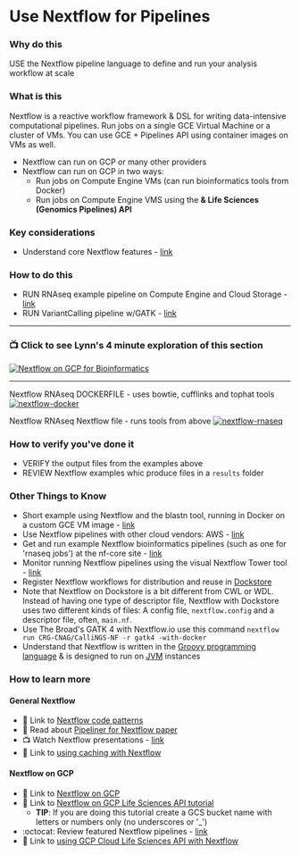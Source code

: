 # Use Nextflow for Pipelines

### Why do this
 USE the Nextflow pipeline language to define and run your analysis workflow at scale

### What is this
 Nextflow is a reactive workflow framework & DSL for writing data-intensive computational pipelines.  Run jobs on a single GCE Virtual Machine or a cluster of VMs. You can use GCE + Pipelines API using container images on VMs as well.
 - Nextflow can run on GCP or many other providers
 - Nextflow can run on GCP in two ways:
   - Run jobs on Compute Engine VMs (can run bioinformatics tools from Docker)
   - Run jobs on Compute Engine VMS using the **& Life Sciences (Genomics Pipelines) API**

### Key considerations
- Understand core Nextflow features - [link](https://www.nextflow.io/index.html#Features)

### How to do this
 - RUN RNAseq example pipeline on Compute Engine and Cloud Storage - [link](https://cloud.google.com/genomics/docs/tutorials/nextflow)
 - RUN VariantCalling pipeline w/GATK - [link](https://github.com/CRG-CNAG/CalliNGS-NF/)
 ---
  ### 📺 Click to see Lynn's 4 minute exploration of this section  
[![Nextflow on GCP for Bioinformatics](http://img.youtube.com/vi/YtUOCMiC7Dk/0.jpg)](http://www.youtube.com/watch?v=YtUOCMiC7Dk "Nextflow on GCP for Bioinformatics")

-----

Nextflow RNAseq DOCKERFILE - uses bowtie, cufflinks and tophat tools
 [![nextflow-docker](/images/nextflow-docker.png)](https://github.com/nextflow-io/rnatoy/blob/master/Dockerfile)

 Nextflow RNAseq Nextflow file - runs tools from above
 [![nextflow-rnaseq](/images/nextflow-rnaseq.png)](https://www.nextflow.io/example4.html)

### How to verify you've done it
 - VERIFY the output files from the examples above
 - REVIEW Nextflow examples whic produce files in a `results` folder

### Other Things to Know
 - Short example using Nextflow and the blastn tool, running in Docker on a custom GCE VM image - [link](https://medium.com/@lynnlangit/cloud-native-hello-world-for-bioinformatics-7831aecc8d1a)
 - Use Nextflow pipelines with other cloud vendors: AWS - [link](https://www.nextflow.io/docs/latest/awscloud.html)
 - Get and run example Nextflow bioinformatics pipelines (such as one for 'rnaseq jobs') at the nf-core site - [link](https://nf-co.re/rnaseq/docs)
 - Monitor running Nextflow pipelines using the visual Nextflow Tower tool - [link](https://tower.nf/)
 - Register Nextflow workflows for distribution and reuse in [Dockstore](https://docs.dockstore.org/docs/prereqs/getting-started-with-nextflow/) 
 - Note that Nextflow on Dockstore is a bit different from CWL or WDL. Instead of having one type of descriptor file, Nextflow with Dockstore uses two different kinds of files: A config file, `nextflow.config` and a descriptor file, often, `main.nf`.
 - Use The Broad's GATK 4 with Nextflow.io use this command `nextflow run CRG-CNAG/CalliNGS-NF -r gatk4 -with-docker`
 - Understand that Nextflow is written in the [Groovy programming language](https://en.wikipedia.org/wiki/Apache_Groovy) & is designed to run on [JVM](https://en.wikipedia.org/wiki/Java_virtual_machine) instances 
 
### How to learn more

#### General Nextflow
 - 📘 Link to [Nextflow code patterns](http://nextflow-io.github.io/patterns/index.html)
 - 📘 Read about [Pipeliner for Nextflow paper](https://www.biorxiv.org/content/biorxiv/early/2018/11/23/476515.full.pdf)
 - 📺 Watch Nextflow presentations - [link](https://www.nextflow.io/presentations.html)
 - 📘 Link to [using caching with Nextflow](https://www.nextflow.io/blog/2019/demystifying-nextflow-resume.html)
#### Nextflow on GCP
 - 📘 Link to [Nextflow on GCP](https://www.nextflow.io/docs/latest/google.html)
 - 📘 Link to [Nextflow on GCP Life Sciences API tutorial](https://cloud.google.com/life-sciences/docs/tutorials/nextflow)
   - **TIP**: If you are doing this tutorial create a GCS bucket name with letters or numbers only (no underscores or '_')
 - :octocat: Review featured Nextflow pipelines - [link](https://github.com/nextflow-io/awesome-nextflow)
 - 📘 Link to [using GCP Cloud Life Sciences API with Nextflow](https://www.nextflow.io/docs/edge/google.html#cloud-life-sciences)

  
